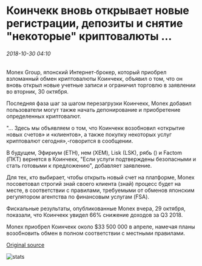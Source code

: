 # Коинчекк вновь открывает новые регистрации, депозиты и снятие "некоторые" криптовалюты ...

###### 2018-10-30 04:10

Monex Group, японский Интернет-брокер, который приобрел взломанный обмен криптовалюты Коинчекк, объявил о том, что он вновь открыл новые учетные записи и ограничил торговлю в заявлении во вторник, 30 октября.

Последняя фаза шаг за шагом перезагрузки Коинчекк, Monex добавил пользователи могут также начать депонирование и приобретение определенных криптовалют.

"... Здесь мы объявляем о том, что Коинчекк возобновил «открытие новых счетов» и «клиентов», а также покупку некоторых услуг криптовалют сегодня»,-говорится в сообщении.

В будущем, Эфириум (ETH), нем (XEM), Lisk (LSK), рябь () и Factom (ПКТ) вернется в Коинчекк, "Если услуги подтверждены безопасными и стать готовыми к предложению", добавляет заявление.

Для тех, кто выбирает, чтобы открыть новый счет на платформе, Monex посоветовал строгий знай своего клиента (знай) процесс будет на месте, в соответствии с правилами, требуемыми от обменов японским регулятором агентства по финансовым услугам (FSA).

Фискальные результаты, опубликованные Monex вчера, 29 октября, показали, что Коинчекк увидел 66% снижение доходов за Q3 2018.

Monex приобрел Коинчекк около $33 500 000 в апреле, намечая планы возобновить обмен в полном соответствии с местными правилами.

[Original source](https://cointelegraph.com/news/coincheck-reopens-new-signups-deposits-and-withdrawals-of-some-cryptocurrencies)

![stats](https://c.statcounter.com/11760860/0/a89fa40b/1/ "stats")